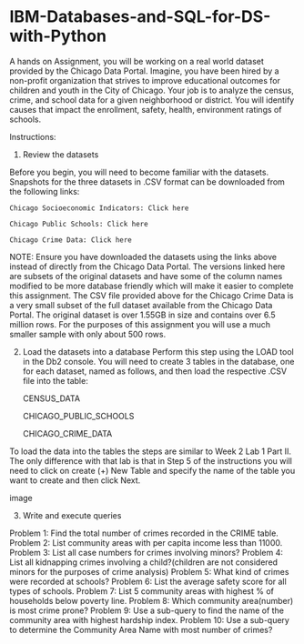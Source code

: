 # IBM-Databases-and-SQL-for-DS-with-Python
A hands on Assignment, you will be working on a real world dataset provided by the Chicago Data Portal. Imagine, you have been hired by a non-profit organization that strives to improve educational outcomes for children and youth in the City of Chicago. Your job is to analyze the census, crime, and school data for a given neighborhood or district. You will identify causes that impact the enrollment, safety, health, environment ratings of schools.

Instructions:

1. Review the datasets

Before you begin, you will need to become familiar with the datasets. Snapshots for the three datasets in .CSV format can be downloaded from the following links:

    Chicago Socioeconomic Indicators: Click here

    Chicago Public Schools: Click here

    Chicago Crime Data: Click here

NOTE: Ensure you have downloaded the datasets using the links above instead of directly from the Chicago Data Portal. The versions linked here are subsets of the original datasets and have some of the column names modified to be more database friendly which will make it easier to complete this assignment. The CSV file provided above for the Chicago Crime Data is a very small subset of the full dataset available from the Chicago Data Portal. The original dataset is over 1.55GB in size and contains over 6.5 million rows. For the purposes of this assignment you will use a much smaller sample with only about 500 rows.

2. Load the datasets into a database
Perform this step using the LOAD tool in the Db2 console. You will need to create 3 tables in the database, one for each dataset, named as follows, and then load the respective .CSV file into the table:

    CENSUS_DATA

    CHICAGO_PUBLIC_SCHOOLS

    CHICAGO_CRIME_DATA

To load the data into the tables the steps are similar to Week 2 Lab 1 Part II. The only difference with that lab is that in Step 5 of the instructions you will need to click on create (+) New Table and specify the name of the table you want to create and then click Next.

image

3. Write and execute queries

Problem 1: Find the total number of crimes recorded in the CRIME table.
Problem 2: List community areas with per capita income less than 11000.
Problem 3: List all case numbers for crimes involving minors?
Problem 4: List all kidnapping crimes involving a child?(children are not considered minors for the purposes of crime analysis)
Problem 5: What kind of crimes were recorded at schools?
Problem 6: List the average safety score for all types of schools.
Problem 7: List 5 community areas with highest % of households below poverty line.
Problem 8: Which community area(number) is most crime prone?
Problem 9: Use a sub-query to find the name of the community area with highest hardship index.
Problem 10: Use a sub-query to determine the Community Area Name with most number of crimes?
